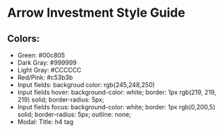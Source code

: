 # Arrow Investment Style Guide

## Colors:
* Green: #00c805
* Dark Gray: #999999
* Light Gray: #CCCCCC
* Red/Pink: #c53b3b
* Input fields: backgroud color: rgb(245,248,250)
* Input fields hover:
  background-color: white;
  border: 1px rgb(219, 219, 219) solid;
  border-radius: 5px;
* Input fields focus:
  background-color: white;
  border: 1px rgb(0,200,5) solid;
  border-radius: 5px;
  outline: none;
* Modal:
  Title: h4 tag
